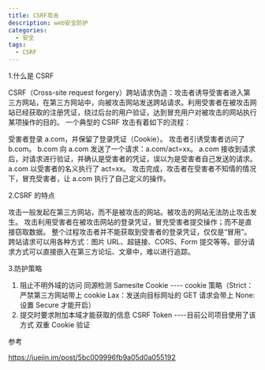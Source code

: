 ```yaml
---
title: CSRF攻击
description: web安全防护
categories:
  - 安全
tags:
  - CSRF
---
```


1.什么是 CSRF

CSRF（Cross-site request forgery）跨站请求伪造：攻击者诱导受害者进入第三方网站，在第三方网站中，向被攻击网站发送跨站请求。利用受害者在被攻击网站已经获取的注册凭证，绕过后台的用户验证，达到冒充用户对被攻击的网站执行某项操作的目的。
一个典型的 CSRF 攻击有着如下的流程：

受害者登录 a.com，并保留了登录凭证（Cookie）。
攻击者引诱受害者访问了 b.com。
b.com 向 a.com 发送了一个请求：a.com/act=xx。
a.com 接收到请求后，对请求进行验证，并确认是受害者的凭证，误以为是受害者自己发送的请求。
a.com 以受害者的名义执行了 act=xx。
攻击完成，攻击者在受害者不知情的情况下，冒充受害者，让 a.com 执行了自己定义的操作。

2.CSRF 的特点

攻击一般发起在第三方网站，而不是被攻击的网站。被攻击的网站无法防止攻击发生。
攻击利用受害者在被攻击网站的登录凭证，冒充受害者提交操作；而不是直接窃取数据。
整个过程攻击者并不能获取到受害者的登录凭证，仅仅是“冒用”。
跨站请求可以用各种方式：图片 URL、超链接、CORS、Form 提交等等。部分请求方式可以直接嵌入在第三方论坛、文章中，难以进行追踪。

3.防护策略

1. 阻止不明外域的访问
   同源检测
   Samesite Cookie ---- cookie 策略（Strict：严禁第三方网站带上 cookie
   Lax：发送向目标网址的 GET 请求会带上
   None:设置 Secure 才能开启）
2. 提交时要求附加本域才能获取的信息
   CSRF Token ----目前公司项目使用了该方式
   双重 Cookie 验证

参考

https://juejin.im/post/5bc009996fb9a05d0a055192
